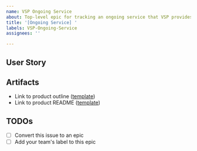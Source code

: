 ```yaml
---
name: VSP Ongoing Service
about: Top-level epic for tracking an ongoing service that VSP provides
title: '[Ongoing Service] '
labels: VSP-Ongoing-Service
assignees: ''

---
```

## User Story


## Artifacts
- Link to product outline ([template](https://github.com/department-of-veterans-affairs/va.gov-team/blob/master/teams/vsp/product-management/product-outline-template.md))
- Link to product README ([template](https://github.com/department-of-veterans-affairs/va.gov-team/blob/master/teams/vsp/product-management/product-readme-template.md))

## TODOs
- [ ] Convert this issue to an epic
- [ ] Add your team's label to this epic
